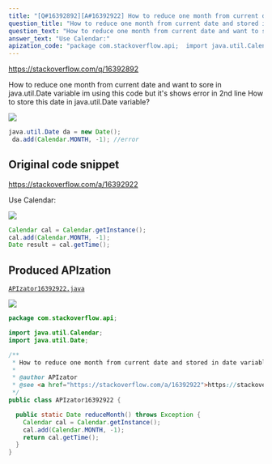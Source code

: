 ```yaml
---
title: "[Q#16392892][A#16392922] How to reduce one month from current date and stored in date variable using java?"
question_title: "How to reduce one month from current date and stored in date variable using java?"
question_text: "How to reduce one month from current date and want to sore in java.util.Date variable im using this code but it's shows error in 2nd line How to store this date in java.util.Date variable?"
answer_text: "Use Calendar:"
apization_code: "package com.stackoverflow.api;  import java.util.Calendar; import java.util.Date;  /**  * How to reduce one month from current date and stored in date variable using java?  *  * @author APIzator  * @see <a href=\"https://stackoverflow.com/a/16392922\">https://stackoverflow.com/a/16392922</a>  */ public class APIzator16392922 {    public static Date reduceMonth() throws Exception {     Calendar cal = Calendar.getInstance();     cal.add(Calendar.MONTH, -1);     return cal.getTime();   } }"
---
```


https://stackoverflow.com/q/16392892

How to reduce one month from current date and want to sore in java.util.Date variable
im using this code but it&#x27;s shows error in 2nd line
How to store this date in java.util.Date variable?


<div class="code-logo"><img src="/stackoverflow.png" /></div>

```java
java.util.Date da = new Date();
 da.add(Calendar.MONTH, -1); //error
```


## Original code snippet

https://stackoverflow.com/a/16392922

Use Calendar:

<div class="code-logo"><img src="/stackoverflow.png" /></div>

```java
Calendar cal = Calendar.getInstance();
cal.add(Calendar.MONTH, -1);
Date result = cal.getTime();
```

## Produced APIzation

[`APIzator16392922.java`](https://github.com/pasqualesalza/apization-temp/raw/main/data/search/APIzator16392922.java)

<div class="code-logo"><img src="/apizator.png" /></div>

```java
package com.stackoverflow.api;

import java.util.Calendar;
import java.util.Date;

/**
 * How to reduce one month from current date and stored in date variable using java?
 *
 * @author APIzator
 * @see <a href="https://stackoverflow.com/a/16392922">https://stackoverflow.com/a/16392922</a>
 */
public class APIzator16392922 {

  public static Date reduceMonth() throws Exception {
    Calendar cal = Calendar.getInstance();
    cal.add(Calendar.MONTH, -1);
    return cal.getTime();
  }
}

```